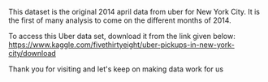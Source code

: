 This dataset is the original 2014 april data from uber for New York City.
It is the first of many analysis to come on the different months of 2014.

To access this Uber data set, download it from the link given below:
https://www.kaggle.com/fivethirtyeight/uber-pickups-in-new-york-city/download

Thank you for visiting and let's keep on making data work for us
